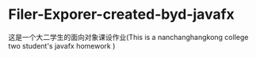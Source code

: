# Filer-Exporer-created-byd-javafx
这是一个大二学生的面向对象课设作业(This is a nanchanghangkong college two student's javafx homework )

